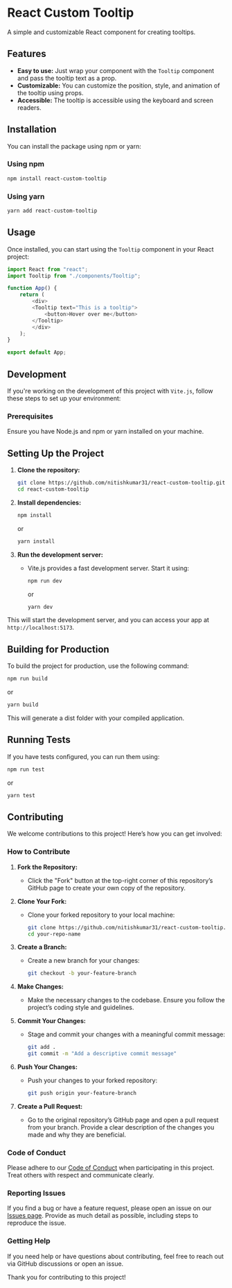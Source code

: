 # React Custom Tooltip

A simple and customizable React component for creating tooltips.

## Features

- **Easy to use:** Just wrap your component with the `Tooltip` component and pass the tooltip text as a prop.
- **Customizable:** You can customize the position, style, and animation of the tooltip using props.
- **Accessible:** The tooltip is accessible using the keyboard and screen readers.

## Installation

You can install the package using npm or yarn:

### Using npm
```bash
npm install react-custom-tooltip
```
### Using yarn
```bash
yarn add react-custom-tooltip
```

## Usage

Once installed, you can start using the `Tooltip` component in your React project:

```js
import React from "react";
import Tooltip from "./components/Tooltip";

function App() {
    return (
        <div>
        <Tooltip text="This is a tooltip">
            <button>Hover over me</button>
        </Tooltip>
        </div>
    );
}

export default App;
```

## Development

If you're working on the development of this project with `Vite.js`, follow these steps to set up your environment:

### Prerequisites

Ensure you have Node.js and npm or yarn installed on your machine.

## Setting Up the Project

1. **Clone the repository:**

   ```bash
   git clone https://github.com/nitishkumar31/react-custom-tooltip.git
   cd react-custom-tooltip
   ```

2. **Install dependencies:**

   ```bash
   npm install
   ```
   or
   ```bash
   yarn install
   ```

4. **Run the development server:**

   - Vite.js provides a fast development server. Start it using:

     ```bash
     npm run dev
     ```
     or
     ```bash
     yarn dev
     ```

This will start the development server, and you can access your app at `http://localhost:5173`.

## Building for Production

To build the project for production, use the following command:

```bash
npm run build
```
or
```bash
yarn build
```

This will generate a dist folder with your compiled application.

## Running Tests

If you have tests configured, you can run them using:

```bash
npm run test
```
or
```bash
yarn test
```

## Contributing

We welcome contributions to this project! Here’s how you can get involved:

### How to Contribute

1. **Fork the Repository:**

   - Click the "Fork" button at the top-right corner of this repository’s GitHub page to create your own copy of the repository.

2. **Clone Your Fork:**

   - Clone your forked repository to your local machine:

     ```bash
     git clone https://github.com/nitishkumar31/react-custom-tooltip.git
     cd your-repo-name
     ```

3. **Create a Branch:**

   - Create a new branch for your changes:

     ```bash
     git checkout -b your-feature-branch
     ```

4. **Make Changes:**

   - Make the necessary changes to the codebase. Ensure you follow the project’s coding style and guidelines.

5. **Commit Your Changes:**

   - Stage and commit your changes with a meaningful commit message:

     ```bash
     git add .
     git commit -m "Add a descriptive commit message"
     ```

6. **Push Your Changes:**

   - Push your changes to your forked repository:

     ```bash
     git push origin your-feature-branch
     ```

7. **Create a Pull Request:**
   - Go to the original repository’s GitHub page and open a pull request from your branch. Provide a clear description of the changes you made and why they are beneficial.

### Code of Conduct

Please adhere to our [Code of Conduct](CODE_OF_CONDUCT.md) when participating in this project. Treat others with respect and communicate clearly.

### Reporting Issues

If you find a bug or have a feature request, please open an issue on our [Issues page](https://github.com/nitishkumar31/react-custom-tooltip/issues). Provide as much detail as possible, including steps to reproduce the issue.

### Getting Help

If you need help or have questions about contributing, feel free to reach out via GitHub discussions or open an issue.

Thank you for contributing to this project!
